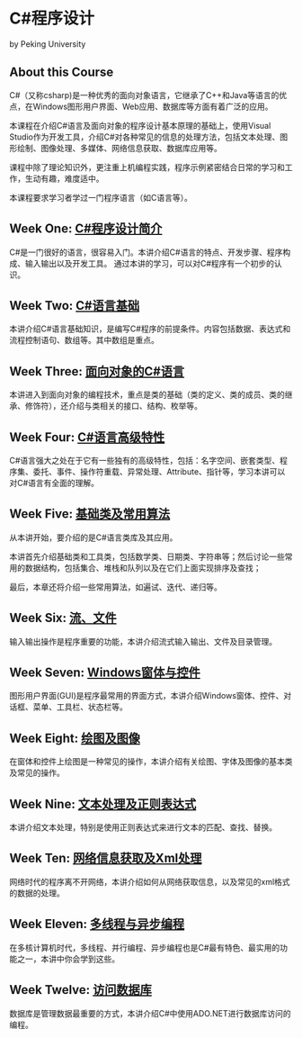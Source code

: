 # C#程序设计
by Peking University

## About this Course
C#（又称csharp)是一种优秀的面向对象语言，它继承了C++和Java等语言的优点，在Windows图形用户界面、Web应用、数据库等方面有着广泛的应用。

本课程在介绍C#语言及面向对象的程序设计基本原理的基础上，使用Visual Studio作为开发工具，介绍C#对各种常见的信息的处理方法，包括文本处理、图形绘制、图像处理、多媒体、网络信息获取、数据库应用等。

课程中除了理论知识外，更注重上机编程实践，程序示例紧密结合日常的学习和工作，生动有趣，难度适中。

本课程要求学习者学过一门程序语言（如C语言等）。

## Week One: [C#程序设计简介](./Week_One)

C#是一门很好的语言，很容易入门。本讲介绍C#语言的特点、开发步骤、程序构成、输入输出以及开发工具。 通过本讲的学习，可以对C#程序有一个初步的认识。

## Week Two: [C#语言基础](./Week_Two)

本讲介绍C#语言基础知识，是编写C#程序的前提条件。内容包括数据、表达式和流程控制语句、数组等。其中数组是重点。

## Week Three: [面向对象的C#语言](./Week_Three)

本讲进入到面向对象的编程技术，重点是类的基础（类的定义、类的成员、类的继承、修饰符），还介绍与类相关的接口、结构、枚举等。

## Week Four: [C#语言高级特性](./Week_Four)
C#语言强大之处在于它有一些独有的高级特性，包括：名字空间、嵌套类型、程序集、委托、事件、操作符重载、异常处理、Attribute、指针等，学习本讲可以对C#语言有全面的理解。

## Week Five: [基础类及常用算法](./Week_Five)
从本讲开始，要介绍的是C#语言类库及其应用。

本讲首先介绍基础类和工具类，包括数学类、日期类、字符串等；然后讨论一些常用的数据结构，包括集合、堆栈和队列以及在它们上面实现排序及查找；

最后，本章还将介绍一些常用算法，如遍试、迭代、递归等。

## Week Six: [流、文件](./Week_Six)
输入输出操作是程序重要的功能，本讲介绍流式输入输出、文件及目录管理。

## Week Seven: [Windows窗体与控件](./Week_Seven)
图形用户界面(GUI)是程序最常用的界面方式，本讲介绍Windows窗体、控件、对话框、菜单、工具栏、状态栏等。

## Week Eight: [绘图及图像](./Week_Eight)
在窗体和控件上绘图是一种常见的操作，本讲介绍有关绘图、字体及图像的基本类及常见的操作。

## Week Nine: [文本处理及正则表达式](./Week_Nine)
本讲介绍文本处理，特别是使用正则表达式来进行文本的匹配、查找、替换。

## Week Ten: [网络信息获取及Xml处理](./Week_Ten)
网络时代的程序离不开网络，本讲介绍如何从网络获取信息，以及常见的xml格式的数据的处理。

## Week Eleven: [多线程与异步编程](./Week_Eleven)
在多核计算机时代，多线程、并行编程、异步编程也是C#最有特色、最实用的功能之一，本讲中你会学到这些。

## Week Twelve: [访问数据库](./Week_Twelve)
数据库是管理数据最重要的方式，本讲介绍C#中使用ADO.NET进行数据库访问的编程。
